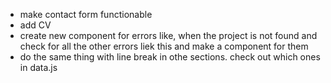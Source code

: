 - make contact form functionable
- add CV
- create new component for errors like, when the project is not found and check for all the other errors liek this and make a component for them
- do the same thing with line break in othe sections. check out which ones in data.js

